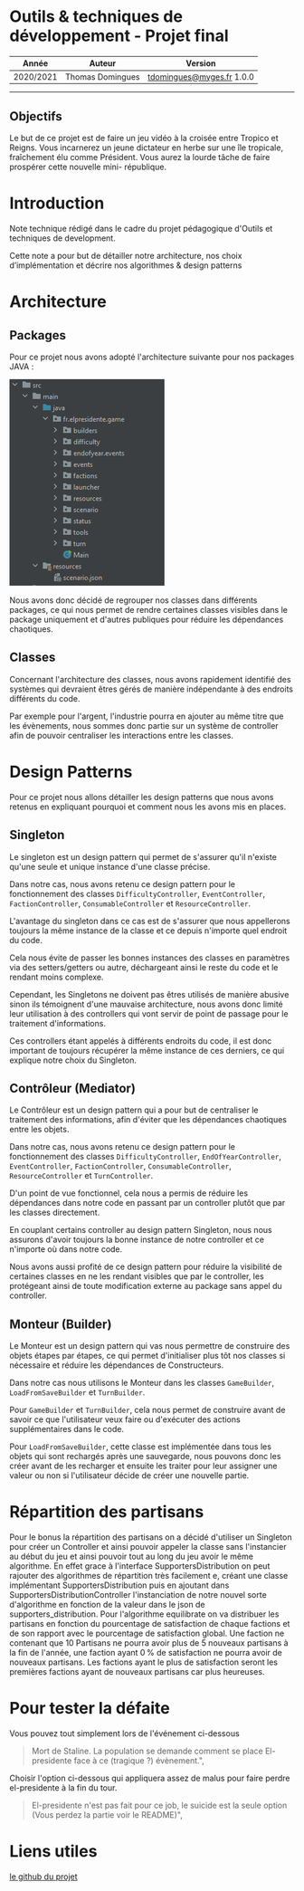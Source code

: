 # Outils & techniques de développement - Projet final
| Année     | Auteur           | Version                   |
| --------- | ---------------- | ------------------------- |
| 2020/2021 | Thomas Domingues | tdomingues@myges.fr 1.0.0 |
***

## Objectifs
Le but de ce projet est de faire un jeu vidéo à la croisée entre Tropico et Reigns. Vous incarnerez
un jeune dictateur en herbe sur une île tropicale, fraîchement
élu comme Président. Vous aurez la lourde tâche de faire prospérer cette nouvelle mini-
république.

# Introduction

Note technique rédigé dans le cadre du projet pédagogique d'Outils et techniques de development.

Cette note a pour but de détailler notre architecture, nos choix d’implémentation et décrire nos algorithmes & design patterns

# Architecture

## Packages

Pour ce projet nous avons adopté l'architecture suivante pour nos packages JAVA :

![arborescence](doc_files/arborescence.png "arborescence")

Nous avons donc décidé de regrouper nos classes dans différents packages, ce qui nous permet de rendre certaines classes visibles dans le package uniquement et d'autres publiques pour réduire les dépendances chaotiques.

## Classes

Concernant l'architecture des classes, nous avons rapidement identifié des systèmes qui devraient êtres gérés de manière indépendante à des endroits différents du code.

Par exemple pour l'argent, l'industrie pourra en ajouter au même titre que les évènements, nous sommes donc partie sur un système de controller afin de pouvoir centraliser les interactions entre les classes.

# Design Patterns

Pour ce projet nous allons détailler les design patterns que nous avons retenus en expliquant pourquoi et comment nous les avons mis en places.

## Singleton

Le singleton est un design pattern qui permet de s'assurer qu'il n'existe qu'une seule et unique instance d'une classe précise.

Dans notre cas, nous avons retenu ce design pattern pour le fonctionnement des classes `DifficultyController`, `EventController`, `FactionController`, `ConsumableController` et `ResourceController`.

L'avantage du singleton dans ce cas est de s'assurer que nous appellerons toujours la même instance de la classe et ce depuis n'importe quel endroit du code.

Cela nous évite de passer les bonnes instances des classes en paramètres via des setters/getters ou autre, déchargeant ainsi le reste du code et le rendant moins complexe.

Cependant, les Singletons ne doivent pas êtres utilisés de manière abusive sinon ils témoignent d'une mauvaise architecture, nous avons donc limité leur utilisation à des controllers qui vont servir de point de passage pour le traitement d'informations.

Ces controllers étant appelés à différents endroits du code, il est donc important de toujours récupérer la même instance de ces derniers, ce qui explique notre choix du Singleton.

## Contrôleur (Mediator)

Le Contrôleur est un design pattern qui a pour but de centraliser le traitement des informations, afin d'éviter que les dépendances chaotiques entre les objets.

Dans notre cas, nous avons retenu ce design pattern pour le fonctionnement des classes `DifficultyController`, `EndOfYearController`, `EventController`, `FactionController`, `ConsumableController`, `ResourceController` et `TurnController`.

D'un point de vue fonctionnel, cela nous a permis de réduire les dépendances dans notre code en passant par un controller plutôt que par les classes directement.

En couplant certains controller au design pattern Singleton, nous nous assurons d'avoir toujours la bonne instance de notre controller et ce n'importe où dans notre code.

Nous avons aussi profité de ce design pattern pour réduire la visibilité de certaines classes en ne les rendant visibles que par le controller, les protégeant ainsi de toute modification externe au package sans appel du controller.

## Monteur (Builder)

Le Monteur est un design pattern qui vas nous permettre de construire des objets étapes par étapes, ce qui permet d'initialiser plus tôt nos classes si nécessaire et réduire les dépendances de Constructeurs.

Dans notre cas nous utilisons le Monteur dans les classes `GameBuilder`, `LoadFromSaveBuilder` et `TurnBuilder`.

Pour `GameBuilder` et `TurnBuilder`, cela nous permet de construire avant de savoir ce que l'utilisateur veux faire ou d'exécuter des actions supplémentaires dans le code.

Pour `LoadFromSaveBuilder`, cette classe est implémentée dans tous les objets qui sont rechargés après une sauvegarde, nous pouvons donc les créer avant de les recharger et ensuite les traiter pour leur assigner une valeur ou non si l'utilisateur décide de créer une nouvelle partie.


# Répartition des partisans

Pour le bonus la répartition des partisans on a décidé d'utiliser un Singleton pour créer un Controller et ainsi pouvoir appeler la classe sans l'instancier au début du jeu et ainsi pouvoir tout au long du jeu avoir le même algorithme. En effet grace à l'interface SupportersDistribution on peut rajouter des algorithmes de répartition très facilement e, créant une classe implémentant SupportersDistribution puis en ajoutant dans SupportersDistributionController l'instanciation de notre nouvel sorte d'algorithme en fonction de la valeur dans le json de supporters_distribution.
Pour l'algorithme equilibrate on va distribuer les partisans en fonction du pourcentage de satisfaction de chaque factions et de son rapport avec le pourcentage de satisfaction global. Une faction ne contenant que 10 Partisans ne pourra avoir plus de 5 nouveaux partisans à la fin de l'année, une faction ayant 0 % de satisfaction ne pourra avoir de nouveaux partisans. Les factions ayant le plus de satisfaction seront les premières factions ayant de nouveaux partisans car plus heureuses.

# Pour tester la défaite

Vous pouvez tout simplement lors de l'événement ci-dessous
> Mort de Staline. La population se demande comment se place El-presidente face à ce (tragique ?) évènement.",


Choisir l'option ci-dessous qui appliquera assez de malus pour faire perdre el-presidente à la fin du tour.
> El-presidente n'est pas fait pour ce job, le suicide est la seule option (Vous perdez la partie voir le README)",

# Liens utiles

[le github du projet](https://github.com/JackAuxLanternes/El-Presidente/tree/master)